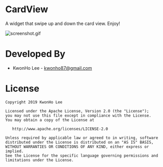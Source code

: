 CardView
============================

A widget that swipe up and down the card view.
Enjoy!


![screenshot.gif]()


Developed By
============

 * KwonHo Lee - <kwonho87@gmail.com>



License
=======

    Copyright 2019 KwonHo Lee

    Licensed under the Apache License, Version 2.0 (the "License");
    you may not use this file except in compliance with the License.
    You may obtain a copy of the License at

       http://www.apache.org/licenses/LICENSE-2.0

    Unless required by applicable law or agreed to in writing, software
    distributed under the License is distributed on an "AS IS" BASIS,
    WITHOUT WARRANTIES OR CONDITIONS OF ANY KIND, either express or implied.
    See the License for the specific language governing permissions and
    limitations under the License.
